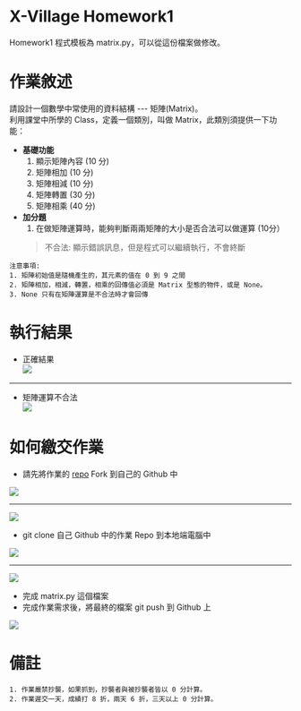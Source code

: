 X-Village Homework1
===

Homework1 程式模板為 matrix.py，可以從這份檔案做修改。

# 作業敘述
請設計一個數學中常使用的資料結構 --- 矩陣(Matrix)。  
利用課堂中所學的 Class，定義一個類別，叫做 Matrix，此類別須提供一下功能：  

* **基礎功能**  
    1. 顯示矩陣內容 (10 分)  
    2. 矩陣相加 (10 分)  
    3. 矩陣相減 (10 分)  
    4. 矩陣轉置 (30 分)  
    5. 矩陣相乘 (40 分)  
* **加分題**  
    1. 在做矩陣運算時，能夠判斷兩兩矩陣的大小是否合法可以做運算 (10分）
    > 不合法: 顯示錯誤訊息，但是程式可以繼續執行，不會終斷  

```
注意事項:  
1. 矩陣初始值是隨機產生的，其元素的值在 0 到 9 之間  
2. 矩陣相加，相減，轉置，相乘的回傳值必須是 Matrix 型態的物件，或是 None。  
3. None 只有在矩陣運算是不合法時才會回傳  
```

# 執行結果
* 正確結果  
![](https://i.imgur.com/g9JIkxc.png)

---

* 矩陣運算不合法  
![](https://i.imgur.com/Fle5XHT.png)

# 如何繳交作業
* 請先將作業的 [repo](https://github.com/x-village/X-Village-HW1) Fork 到自己的 Github 中  

![](https://i.imgur.com/ds76d8u.png)

--- 

![](https://i.imgur.com/uHYwwAa.png)

* git clone 自己 Github 中的作業 Repo 到本地端電腦中  

![](https://i.imgur.com/lRD7ptr.png)

---

![](https://i.imgur.com/6d1qPK6.png)

* 完成 matrix.py 這個檔案  
* 完成作業需求後，將最終的檔案 git push 到 Github 上  

![](https://i.imgur.com/ysKY9m1.png)

# 備註
```
1. 作業嚴禁抄襲，如果抓到，抄襲者與被抄襲者皆以 0 分計算。  
2. 作業遲交一天，成績打 8 折，兩天 6 折，三天以上 0 分計算。  
```
